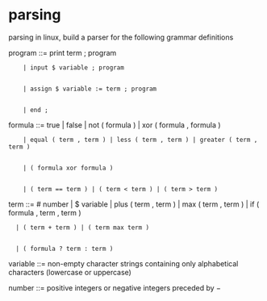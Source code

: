 # parsing
parsing in linux, build a parser for the following grammar definitions


program ::= print term ; program


        | input $ variable ; program


        | assign $ variable := term ; program


        | end ;




formula ::= true | false | not ( formula ) | xor ( formula , formula )


        | equal ( term , term ) | less ( term , term ) | greater ( term , term )


        | ( formula xor formula )


        | ( term == term ) | ( term < term ) | ( term > term )





term ::= # number | $ variable | plus ( term , term ) | max ( term , term ) | if ( formula , term , term )


      | ( term + term ) | ( term max term )


      | ( formula ? term : term )





variable ::= non-empty character strings containing only alphabetical characters (lowercase or uppercase)




number ::= positive integers or negative integers preceded by −

